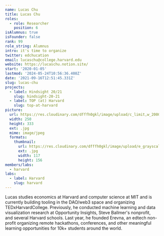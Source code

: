 ```yaml
---
name: Lucas Chu
title: Lucas Chu
roles:
  - role: Researcher
    position: 6
isAlumnus: true
isFounder: false
rank: 99
role_string: Alumnus
intro: it's time to organize
twitter: edchucation
email: lucaschu@college.harvard.edu
website: https://lucaschu.notion.site/
start: '2020-01-05'
lastmod: '2024-05-24T10:56:36.408Z'
date: '2021-09-16T12:51:45.331Z'
slug: lucas-chu
projects:
  - label: Hindsight 20/21
    slug: hindsight-20-21
  - label: TOP (at) Harvard
    slug: top-at-harvard
picture:
  url: https://res.cloudinary.com/dfffh0gkl/image/upload/c_limit,w_2000,h_2000/e_grayscale/v1634898960/lucas_a60431186b.jpg
  width: 250
  height: 333
  ext: .jpg
  mime: image/jpeg
  formats:
    thumbnail:
      url: https://res.cloudinary.com/dfffh0gkl/image/upload/e_grayscale/v1634898960/thumbnail_lucas_a60431186b.jpg
      ext: .jpg
      width: 117
      height: 156
members/labs:
  - harvard
labs:
  - label: Harvard
    slug: harvard
---
```

Lucas studies economics at Harvard and computer science at MIT and is currently building tooling in the DAO/web3 space and organizing TEDxHarvardCollege. Previously, he conducted machine learning and data visualization research at Opportunity Insights, Steve Ballmer's nonprofit, and several Harvard schools. Last year, he founded Erevna, an edtech non-profit organizing remote hackathons, conferences, and other meaningful learning opportunities for 10k+ students around the world.

